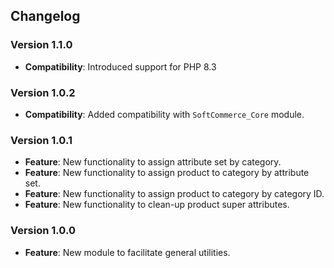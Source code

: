 ## Changelog

### Version 1.1.0
- **Compatibility**: Introduced support for PHP 8.3

### Version 1.0.2
- **Compatibility**: Added compatibility with `SoftCommerce_Core` module.

### Version 1.0.1
- **Feature**: New functionality to assign attribute set by category.
- **Feature**: New functionality to assign product to category by attribute set.
- **Feature**: New functionality to assign product to category by category ID.
- **Feature**: New functionality to clean-up product super attributes.

### Version 1.0.0
- **Feature**: New module to facilitate general utilities.
